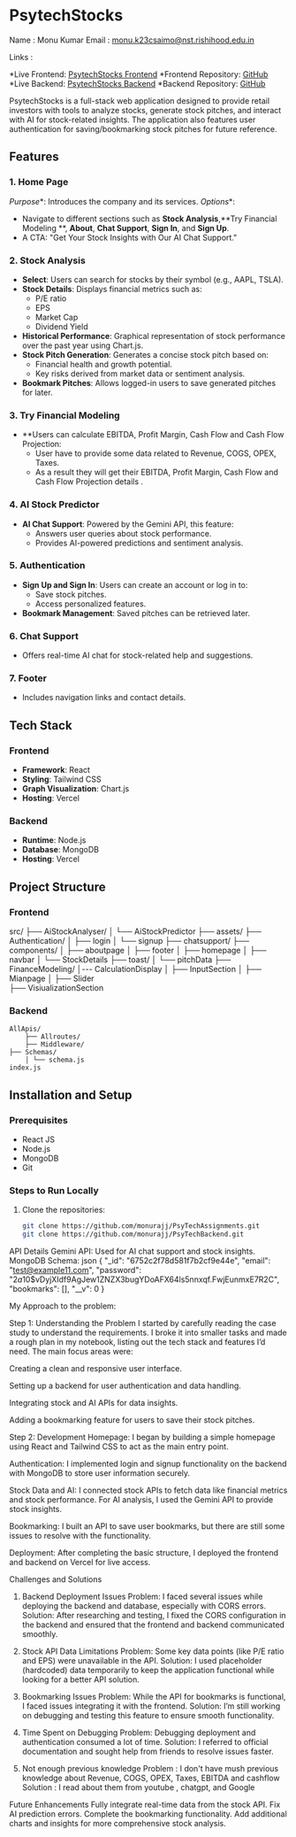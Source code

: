 # PsytechStocks
Name : Monu Kumar
Email : monu.k23csaimo@nst.rishihood.edu.in


Links :

*Live Frontend: [PsytechStocks Frontend](https://psy-tech-assignments.vercel.app/)
*Frontend Repository: [GitHub](https://github.com/monurajj/PsyTechAssignments)
*Live Backend: [PsytechStocks Backend](https://psytech-backend-server.vercel.app/)
*Backend Repository: [GitHub](https://github.com/monurajj/PsyTechBackend)



PsytechStocks is a full-stack web application designed to provide retail investors with tools to analyze stocks, generate stock pitches, and interact with AI for stock-related insights. The application also features user authentication for saving/bookmarking stock pitches for future reference.

## Features
### 1. Home Page
*Purpose**: Introduces the company and its services.
*Options**: 
  - Navigate to different sections such as **Stock Analysis**,**Try Financial Modeling
**,  **About**, **Chat Support**, **Sign In**, and **Sign Up**.
  - A CTA: "Get Your Stock Insights with Our AI Chat Support."

### 2. Stock Analysis
- **Select**: Users can search for stocks by their symbol (e.g., AAPL, TSLA).
- **Stock Details**: Displays financial metrics such as:
  - P/E ratio
  - EPS
  - Market Cap
  - Dividend Yield
- **Historical Performance**: Graphical representation of stock performance over the past year using Chart.js.
- **Stock Pitch Generation**: Generates a concise stock pitch based on:
  - Financial health and growth potential.
  - Key risks derived from market data or sentiment analysis.
- **Bookmark Pitches**: Allows logged-in users to save generated pitches for later.

### 3. Try Financial Modeling
- **Users can calculate EBITDA, Profit Margin, Cash Flow and Cash Flow Projection:
  - User have to provide some data related to Revenue, COGS, OPEX, Taxes.
  - As a result they will get their EBITDA, Profit Margin, Cash Flow and Cash Flow Projection details .

### 4. AI Stock Predictor
- **AI Chat Support**: Powered by the Gemini API, this feature:
  - Answers user queries about stock performance.
  - Provides AI-powered predictions and sentiment analysis.

### 5. Authentication
- **Sign Up and Sign In**: Users can create an account or log in to:
  - Save stock pitches.
  - Access personalized features.
- **Bookmark Management**: Saved pitches can be retrieved later.

### 6. Chat Support
- Offers real-time AI chat for stock-related help and suggestions.

### 7. Footer
- Includes navigation links and contact details.


## Tech Stack
### Frontend
- **Framework**: React
- **Styling**: Tailwind CSS
- **Graph Visualization**: Chart.js
- **Hosting**: Vercel

### Backend
- **Runtime**: Node.js
- **Database**: MongoDB
- **Hosting**: Vercel


## Project Structure
### Frontend
src/ ├── AiStockAnalyser/ │ └── AiStockPredictor 
    ├── assets/ 
    ├── Authentication/ 
                │ ├── login │ 
                └── signup 
    ├── chatsupport/ 
    ├── components/ 
            │ ├── aboutpage │ 
            ├── footer │ 
            ├── homepage │ 
            ├── navbar 
            │ └── StockDetails 
            ├── toast/ 
            │ └── pitchData
    ├── FinanceModeling/ 
            │--- CalculationDisplay │ 
            ├── InputSection │ 
            ├── Mianpage │ 
            ├── Slider  
            ├── VisiualizationSection

### Backend
    AllApis/ 
        ├── Allroutes/ 
        ├── Middleware/ 
    ├── Schemas/ 
        │ └── schema.js 
    index.js

## Installation and Setup

### Prerequisites
- React JS
- Node.js
- MongoDB
- Git

### Steps to Run Locally
1. Clone the repositories:
   ```bash
   git clone https://github.com/monurajj/PsyTechAssignments.git
   git clone https://github.com/monurajj/PsyTechBackend.git


API Details
Gemini API: Used for AI chat support and stock insights.
MongoDB Schema:
json
{
  "_id": "6752c2f78d581f7b2cf9e44e",
  "email": "test@example11.com",
  "password": "$2a$10$vDyjXIdf9AgJew1ZNZX3bugYDoAFX64ls5nnxqf.FwjEunmxE7R2C",
  "bookmarks": [],
  "__v": 0
}



My Approach to the problem:

Step 1: Understanding the Problem
I started by carefully reading the case study to understand the requirements. I broke it into smaller tasks and made a rough plan in my notebook, listing out the tech stack and features I’d need. The main focus areas were:

Creating a clean and responsive user interface.

Setting up a backend for user authentication and data handling.

Integrating stock and AI APIs for data insights.

Adding a bookmarking feature for users to save their stock pitches.

Step 2: Development
Homepage: I began by building a simple homepage using React and Tailwind CSS to act as the main entry point.

Authentication: I implemented login and signup functionality on the backend with MongoDB to store user information securely.

Stock Data and AI: I connected stock APIs to fetch data like financial metrics and stock performance. For AI analysis, I used the Gemini API to provide stock insights.

Bookmarking: I built an API to save user bookmarks, but there are still some issues to resolve with the functionality.

Deployment: After completing the basic structure, I deployed the frontend and backend on Vercel for live access.

Challenges and Solutions

1. Backend Deployment Issues
Problem: I faced several issues while deploying the backend and database, especially with CORS errors.
Solution: After researching and testing, I fixed the CORS configuration in the backend and ensured that the frontend and backend communicated smoothly.

2. Stock API Data Limitations
Problem: Some key data points (like P/E ratio and EPS) were unavailable in the API.
Solution: I used placeholder (hardcoded) data temporarily to keep the application functional while looking for a better API solution.

3. Bookmarking Issues
Problem: While the API for bookmarks is functional, I faced issues integrating it with the frontend.
Solution: I’m still working on debugging and testing this feature to ensure smooth functionality.

4. Time Spent on Debugging
Problem: Debugging deployment and authentication consumed a lot of time.
Solution: I referred to official documentation and sought help from friends to resolve issues faster.

5. Not enough previous knowledge
Problem : I don't have mush previous knowledge about Revenue, COGS, OPEX, Taxes, EBITDA and cashflow
Solution : I read about them from youtube , chatgpt, and Google


Future Enhancements
Fully integrate real-time data from the stock API.
Fix AI prediction errors.
Complete the bookmarking functionality.
Add additional charts and insights for more comprehensive stock analysis.

